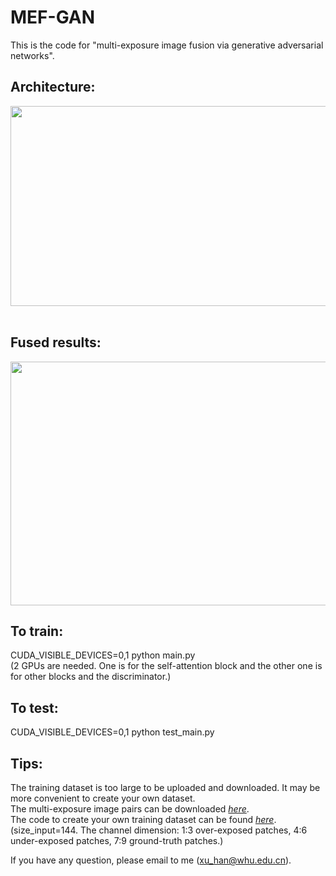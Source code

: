 # MEF-GAN
This is the code for "multi-exposure image fusion via generative adversarial networks".

## Architecture:<br>
<div align=center><img src="https://github.com/hanna-xu/MEF-GAN/blob/master/imgs/Architecture.png" width="740" height="320"/></div><br>

## Fused results:<br>
<div align=center><img src="https://github.com/hanna-xu/MEF-GAN/blob/master/imgs/results.png" width="700" height="390"/></div>

## To train:<br>
CUDA_VISIBLE_DEVICES=0,1 python main.py <br>
(2 GPUs are needed. One is for the self-attention block and the other one is for other blocks and the discriminator.)<br>

## To test:<br>
CUDA_VISIBLE_DEVICES=0,1 python test_main.py<br>

## Tips:<br>
The training dataset is too large to be uploaded and downloaded. It may be more convenient to create your own dataset. <br>
The multi-exposure image pairs can be downloaded [*here*](https://github.com/csjcai/SICE). <br>
The code to create your own training dataset can be found [*here*](https://github.com/hanna-xu/utils).<br>
(size_input=144. The channel dimension: 1:3 over-exposed patches, 4:6 under-exposed patches, 7:9 ground-truth patches.)

If you have any question, please email to me (xu_han@whu.edu.cn).


